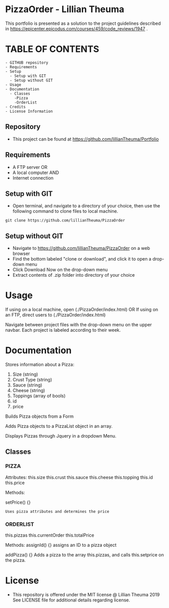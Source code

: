 # PizzaOrder - Lillian Theuma
This portfolio is presented as a solution to the project guidelines described in https://epicenter.epicodus.com/courses/459/code_reviews/1947 .

# TABLE OF CONTENTS
```
- GITHUB repository
- Requirements
- Setup
  - Setup with GIT
  - Setup without GIT
- Usage
- Documentation
  - Classes
    -Pizza
    -OrderList
- Credits
- License Information
```
## Repository
* This project can be found at https://github.com/lillianTheuma/Portfolio

## Requirements
* A FTP server
OR
* A local computer
AND
* Internet connection

## Setup with GIT
* Open terminal, and navigate to a directory of your choice, then use the following command to clone files to local machine.

```
git clone https://github.com/lillianTheuma/PizzaOrder
```

## Setup without GIT
* Navigate to https://github.com/lillianTheuma/PizzaOrder on a web browser
* Find the bottom labeled "clone or download", and click it to open a drop-down menu
* Click Download Now on the drop-down menu
* Extract contents of .zip folder into directory of your choice

# Usage
If using on a local machine, open (./PizzaOrder/index.html)
OR
If using on an FTP, direct users to (./PizzaOrder/index.html)

Navigate between project files with the drop-down menu on the upper navbar. Each project is labeled according to their week.

# Documentation

Stores information about a Pizza:
1. Size (string)
2. Crust Type (string)
3. Sauce (string)
4. Cheese (string)
5. Toppings (array of bools)
6. id
7. price

Builds Pizza objects from a Form

Adds Pizza objects to a PizzaList object in an array.

Displays Pizzas through Jquery in a dropdown Menu.

## Classes

### PIZZA
  Attributes:
  this.size
  this.crust
  this.sauce
  this.cheese
  this.topping
  this.id
  this.price

  Methods:

  setPrice() {}

    Uses pizza attributes and determines the price

### ORDERLIST
  this.pizzas
  this.currentOrder
  this.totalPrice

  Methods:
  assignId() {}
    assigns an ID to a pizza object

  addPizza() {}
    Adds a pizza to the array this.pizzas, and calls this.setprice on the pizza.

# License
* This repository is offered under the MIT license
@ Lillian Theuma 2019
See LICENSE file for additional details regarding license.
